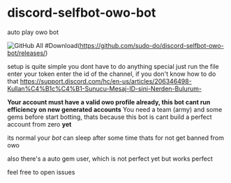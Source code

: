 # discord-selfbot-owo-bot
auto play owo bot

![GitHub All](https://img.shields.io/github/downloads/sudo-do/discord-selfbot-owo-bot/total?label=Total%20Downloads&style=for-the-badge)
#Download(https://github.com/sudo-do/discord-selfbot-owo-bot/releases/)


setup is quite simple you dont have to do anything special just run the file
enter your token
enter the id of the channel, if you don't know how to do that https://support.discord.com/hc/en-us/articles/206346498-Kullan%C4%B1c%C4%B1-Sunucu-Mesaj-ID-sini-Nerden-Bulurum-


**Your account must have a valid owo profile already, this bot cant run efficiency on new generated accounts**
 You need a team (army) and some gems before start botting, thats because this bot is cant build a perfect account from zero **yet**

its normal your *bot* can sleep after some time thats for not get banned from owo

also there's a auto gem user, which is not perfect yet but works perfect

feel free to open issues
